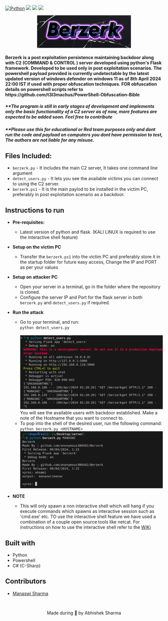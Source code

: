 [![Python](https://img.shields.io/badge/Python-%E2%89%A5%203.6-yellow.svg)](https://www.python.org/) 
<img src="https://img.shields.io/badge/PowerShell-%E2%89%A5%20v3.0-blue">
<img src="https://img.shields.io/badge/Developed%20on-kali%20linux-blueviolet">
<img src="https://img.shields.io/badge/Maintained%3F-Yes-96c40f">

<p align = "center"><img src = "Sample_berzerk_photos/logo.png" width = "300"></p>
 <p align="left">
	<h4 align="left"> Berzerk is a post exploitation persistence maintaining backdoor along with C2 (COMMAND &amp; CONTROL ) server developed using python's Flask framework. Developed to be used only in post exploitation scenarios. The powershell payload provided is currently undetectable by the latest updated version of windows defender on windows 11 as of 8th April 2024 22:00 IST if used with proper obfuscation techniques. 
FOR obfuscation details on powershell scripts refer to https://github.com/t3l3machus/PowerShell-Obfuscation-Bible 
<h4></p>
<p>
<h5 align = "left"> **The program is still in early stages of development and implements only the basic functionality of a C2 server as of now, more features are expected to be added soon. Feel free to contribute</h5>
</p>
<p>
<h5 align = "left"> **Please use this for educational or Red team purposes only and dont run the code and payload on computers you dont have permission to test, The authors are not liable for any misuse.</h5>
</p>

## Files Included:
- `berzerk.py` - It includes the main C2 server, It takes one command line argument
- `detect_users.py` - It lets you see the available victims you can connect to using the C2 server.
- `berzerk.ps1` - It is the main paylod to be installed in the victim PC, preferably in post exploitation scenario as a backdoor.

## Instructions to run
* __Pre-requisites:__
	-  Latest version of python and flask. (KALI LINUX is required to use the interactive shell feature)

* __Setup on the victim PC__
	- Transfer the `berzerk.ps1` into the victim PC and preferably store it in the startup folder for future easy access, Change the IP and PORT as per your values

* __Setup on attacker PC__
  - Open your server in a terminal, go in the folder where the repository is cloned.
  - Configure the server IP and Port for the flask server in both `berzerk.py` and `detect_users.py` if required.
* __Run the attack__
     - Go to your terminal, and run:
     <br>```python detect_users.py```<br>
     <br><img src = "Sample_berzerk_photos/available users.png" width = "500"><br>
     You will see the available users with backdoor established. Make a note of the Hostname that you want to connect to.<br>
     - To pop into the shell of the desired user, run the following command:
        ```python berzerk.py <HOSTNAME>```
	<br><img src = "Sample_berzerk_photos/shell.png" width = "500"><br>

 * __NOTE__
      - This will only spawn a non interactive shell which will hang if you execute commands which spawns as interactive session such as 'cmd.exe' etc. TO use the interactive shell feature we have used a combination of a couple open source tools like netcat. For instructions on how to use the interactive shell refer to the [WiKi](https://github.com/anonymous300502/Berzerk/wiki)

## Built with
- Python
- Powershell
- C# (C-Sharp)

## Contributors
* [Manaswi Sharma](https://github.com/manaswii)

<br>
<p align="center">
	Made during 🌙 by Abhishek Sharma
</p>
